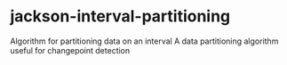 # jackson-interval-partitioning
Algorithm for partitioning data on an interval
A data partitioning algorithm useful for changepoint detection
